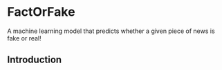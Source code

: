 # FactOrFake
A machine learning model that predicts whether a given piece of news is fake or real!

## Introduction

